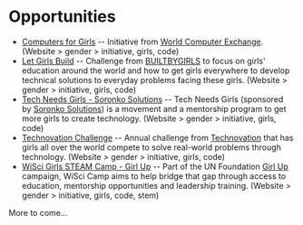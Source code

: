 # Opportunities

- [Computers for Girls](http://www.worldcomputerexchange.org/computers-for-girls) -- Initiative from [World Computer Exchange](http://www.worldcomputerexchange.org/). (Website > gender > initiative, girls, code)
- [Let Girls Build](http://www.builtbygirls.com/letgirlsbuild/) -- Challenge from [BUILTBYGIRLS](http://www.builtbygirls.com/letgirlsbuild/) to focus on girls' education around the world and how to get girls everywhere to develop technical solutions to everyday problems facing these girls. (Website > gender > initiative, girls, code)
- [Tech Needs Girls - Soronko Solutions](http://www.soronkosolutions.com/tng.html) -- Tech Needs Girls (sponsored by [Soronko Solutions](http://www.soronkosolutions.com/)) is a movement and a mentorship program to get more girls to create technology. (Website > gender > initiative, girls, code)
- [Technovation Challenge](http://www.technovationchallenge.org/) -- Annual challenge from [Technovation](http://technovationchallenge.org/) that has girls all over the world compete to solve real-world problems through technology. (Website > gender > initiative, girls, code)
- [WiSci Girls STEAM Camp - Girl Up](https://girlup.org/wisci/) -- Part of the UN Foundation [Girl Up](https://girlup.org/) campaign, WiSci Camp aims to help bridge that gap through access to education, mentorship opportunities and leadership training. (Website > gender > initiative, girls, code, stem)

More to come...